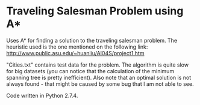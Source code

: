 Traveling Salesman Problem using A*
===================================

Uses A* for finding a solution to the traveling salesman problem. The heuristic used is the one mentioned on the following link: http://www.public.asu.edu/~huanliu/AI04S/project1.htm

"Cities.txt" contains test data for the problem. The algorithm is quite slow for big datasets (you can notice that the calculation of the minimum spanning tree is pretty inefficient). Also note that an optimal solution is not always found - that might be caused by some bug that I am not able to see.

Code written in Python 2.7.4.
